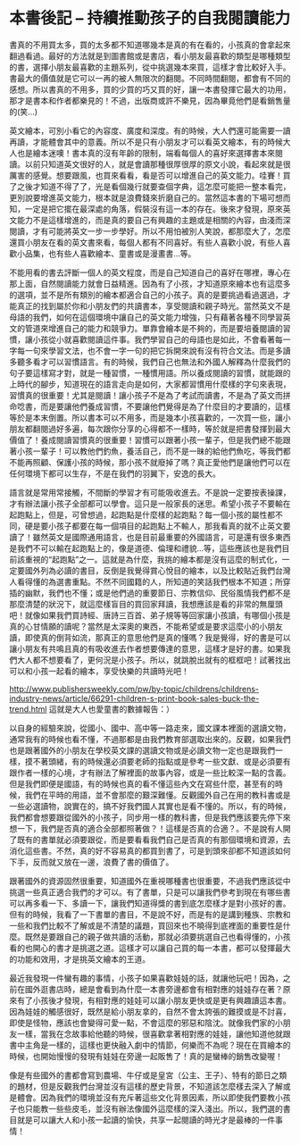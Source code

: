 # 本書後記 – 持續推動孩子的自我閱讀能力

書真的不用買太多，買的太多都不知道哪幾本是真的有在看的，小孩真的會拿起來翻過看過。最好的方法就是到圖書館或是書店，看小朋友最喜歡的類型是哪種類型的書，選擇小朋友最喜歡的主題系列，從中挑選幾本來買，這樣才會比較好入手。書最大的價值就是它可以一再的被人無限次的翻閱。不同時間翻閱，都會有不同的感想。所以書真的不用多，買的少買的巧又買的好，讓一本書發揮它最大的功用，那才是書本和作者都樂見的！不過，出版商或許不樂見，因為畢竟他們是看銷售量的(笑…)

英文繪本，可別小看它的內容度、廣度和深度。有的時候，大人們還可能需要一讀再讀，才能體會其中的意義。所以不是只有小朋友才可以看英文繪本，有的時候大人也是繪本迷噢！書本真的沒有年齡的限制，端看每個人的喜好來選擇書本來閱讀。以前只知道英文很好的人，就是會讀那種很厚很厚的原文小說，看起來就是很厲害的感覺。想要跟風，也買來看看，看是否可以增進自己的英文能力。哇賽！買了之後才知道不得了了，光是看個幾行就要查個字典，這怎麼可能把一整本看完，更別說要增進英文能力，根本就是浪費錢來折磨自己的。當然這本書的下場可想而知，一定是把它擺在最深處的角落，假裝沒有這一本的存在。後來才發現，原來英文能力不是這樣增進的，而是真的要自己有興趣的主題或是相關的內容，由淺而深閱讀，才有可能將英文一步一步學好。所以不用怕被別人笑說，都那麼大了，怎麼還買小朋友在看的英文書來看，每個人都有不同喜好。有些人喜歡小說，有些人喜歡小品集，也有些人喜歡繪本、童書或是漫畫書…等。

不能用看的書去評斷一個人的英文程度，而是自己知道自己的喜好在哪裡，專心在那上面，自然閱讀能力就會日益精進。因為有了小孩，才知道原來繪本也有這麼多的選項，並不是所有類別的繪本都適合自己的小孩子。真的是要挑過看過選過，才能真正的找到屬於你和小朋友們的共讀書本，享受閱讀和親子時光。當然英文不是母語的我們，如何在這個環境中讓自己的英文能力增強，只有藉著各種不同學習英文的管道來增進自己的能力和競爭力。單靠會繪本是不夠的，而是要培養閱讀的習慣，讓小孩從小就喜歡閱讀這件事。我們學習自己的母語也是如此，不會看著每一字每一句來學習文法，也不會一字一句的把它拆開來說有沒有符合文法。而是多讀多聽多看才可以習慣語言。有的時候，我們自己也無法和外國人解釋為什麼我們的句子要這樣寫才對，就是一種習慣，一種慣用語。所以養成閱讀的習慣，就能跟的上時代的腳步，知道現在的語言走向是如何，大家都習慣用什麼樣的字句來表現，習慣真的很重要！尤其是閱讀！讓小孩子不是為了考試而讀書，不是為了英文而拼命唸書，而是要讓他們養成習慣，不要讓他們覺得是為了什麼目的才要讀的，這樣等於是本末倒置。所以書本可以不用多，而是幾本小孩喜歡的，一次買一些，讓小朋友都翻閱過好多遍，每次跟你分享的心得都不一樣時，等於就是把書發揮到最大價值了！養成閱讀習慣真的很重要！習慣可以跟著小孩一輩子，但是我們總不能跟著小孩一輩子！可以教他們釣魚，養活自己，而不是一昧的給他們魚吃，等我們都不能再照顧、保護小孩的時候，那小孩不就廢掉了嗎？真正愛他們是讓他們可以在任何環境下都可以生存，不是在我們的羽翼下，安逸的長大。

語言就是常用常接觸，不間斷的學習才有可能吸收進去。不是說一定要按表操課，才有辦法讓小孩子全部都可以學會。這只是一般家長的迷思。希望小孩子不要輸在起跑點上，但是，可曾想過，起跑點是什麼樣的起跑點？每一個小孩的屬性都不同，硬是要小孩子都要在每一個項目的起跑點上不輸人，那我看真的就不止英文要讀了！雖然英文是國際通用語言，也是目前最重要的外國語言，可是還有很多東西是我們不可以輸在起跑點上的，像是道德、倫理和禮貌…等，這些應該也是我們目前該重視的“起跑點”之一。這就是為什麼，我挑的繪本都是沒有這麼的制式化，一定要國外列為必讀的書目，反倒是我覺得賞心悅目的繪本，以及比較貼近我們台灣人看得懂的為選書重點。不然不同國籍的人，所知道的笑話我們根本不知道；所穿插的幽默，我們也不懂；或是他們過的重要節日、宗教信仰、民俗風情我們都不是那麼清楚的狀況下，就這麼樣盲目的買回家拜讀，我想應該是看的非常的無厘頭吧！就像如果我們買詩經、唐詩三百首、弟子規等等回家讓小孩讀，有哪個小孩是真的心甘情願的讀呢？當然是太深奧的東西，不能希望或是要求這麼小的小朋友讀，即使真的倒背如流，那真正的意思他們是真的懂嗎？我是覺得，好的書是可以讓小朋友有共鳴且真的有吸收進去作者想要傳達的意思，這樣才是好的書。如果我們大人都不想要看了，更何況是小孩子。所以，就跳脫出就有的框框吧！試著找出可以和小孩一起看的繪本，享受快樂的共讀時光吧！

http://www.publishersweekly.com/pw/by-topic/childrens/childrens-industry-news/article/66291-children-s-print-book-sales-buck-the-trend.html
這就是大人也愛童書的數據報告：）

以自身的經驗來說，從國小、國中、高中等一路走來，國文課本裡面的選讀文物，通常我有的時候也看不懂，不過那都是由我們教育部選取出來的。反觀，如果我們也是跟著國外的小朋友在學校英文課的選讀文物或是必讀文物一定也是跟我們一樣，摸不著頭緒，有的時候還必須要老師的指點或是參考一些文獻、或是必須要有跟作者一樣的心境，才有辦法了解裡面的故事內容，或是一些比較深一點的含義。但是我們即便是國語，有的時候也真的看不懂這些內文在寫些什麼，甚至有的時候，我們在平時的用語，並不會那麼的艱深難懂。反觀國外自己在用的教科書或是一些必選讀物，說實在的，搞不好我們國人其實也是看不懂的。所以，有的時候，我們都會想要跟從國外的小孩子，同步用一樣的教科書，但是我們應該要先停下來想一下，我們是否真的適合全部都照著做？！這樣是否真的合適？。不是說有人開了既有的書單就必須要跟從，而是要看看我們自己是否真的有那個環境和資源，去消化這些書。不然，真的好不容易真的都買到書了，可是到頭來卻都不知道該如何下手，反而就又放在一邊，浪費了書的價值了。

跟著國外的資源固然很重要，知道國外在重視哪種書也很重要，不過我們應該從中挑選一些真正適合我們的才可以。有了書單，只是可以讓我們參考到現在有哪些書可以再多看一下、多讀一下，讓我們知道得獎的書到底怎麼樣才是對小孩好的書。但有的時候，我看了一下書單的書目，不是說不好，而是有的是講到種族、宗教和一些和我們比較不了解或是不清楚的議題，買回來也不曉得到底裡面的重要性是什麼。既然是要跟自己的親子做共讀的活動，那就必須要挑選自己也看得懂的，小孩看的也開心的書才是挑選之道。這樣才可以讓自己買的每一本書，都可以發揮最大的功能和效用，才是挑英文繪本的王道。

最近我發現一件蠻有趣的事情，小孩子如果喜歡娃娃的話，就讓他玩吧！因為，之前在國外逛書店時，總是會看到為什麼一本書旁邊都會有相對應的娃娃存在著？原來有了小孩後才發現，有相對應的娃娃可以讓小朋友更快或是更有興趣讀這本書。因為娃娃的觸感很好，既然是給小朋友拿的，自然不會太誇張的難摸或是不討喜，即使是怪物，應該也會變得可愛一點，不會這麼的邪惡和陰沈。就像我們家的小朋友一樣，當我在念故事給他聽的時候，很喜歡拿著相對應的娃娃，讓他知道他就跟書中主角是一樣的，這樣也更快融入劇中的情節，何樂而不為呢？現在在買繪本的時候，也開始慢慢的發現有娃娃在旁邊一起販售了！真的是蠻棒的銷售改變喔！

像是有些國外的書都會寫到農場、牛仔或是皇宮（公主、王子）、特有的節日之類的題材，但是反觀我們台灣並沒有這樣的歷史背景，不知道該怎麼樣去深入了解或是體會。因為我們的環境並沒有充斥著這些文化背景因素，所以即使我們要教小孩子也只能教一些些皮毛，並沒有辦法像國外這麼樣的深入淺出。所以，我們選的書目就是可以讓大人和小孩一起讀的愉快，共享一起閱讀的時光才是最棒的一件事情！
